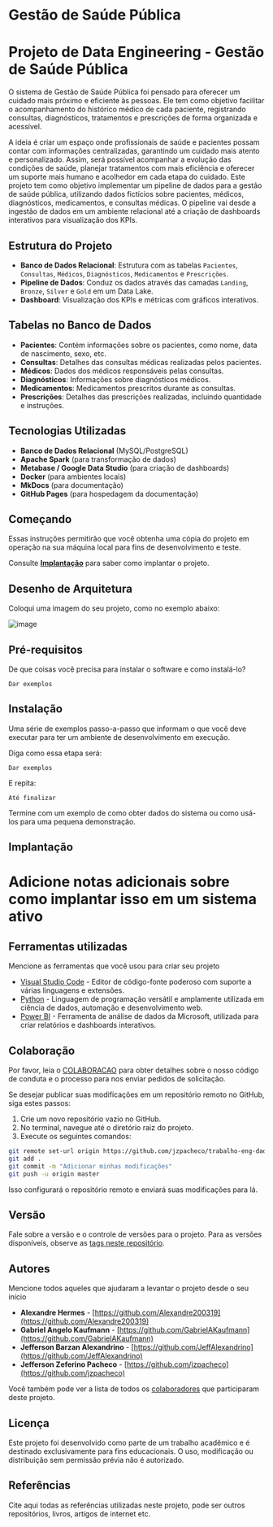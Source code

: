 # Gestão de Saúde Pública

# Projeto de Data Engineering - Gestão de Saúde Pública
O sistema de Gestão de Saúde Pública foi pensado para oferecer um cuidado mais próximo e eficiente às pessoas. Ele tem como objetivo facilitar o acompanhamento do histórico médico de cada paciente, registrando consultas, diagnósticos, tratamentos e prescrições de forma organizada e acessível.

A ideia é criar um espaço onde profissionais de saúde e pacientes possam contar com informações centralizadas, garantindo um cuidado mais atento e personalizado. Assim, será possível acompanhar a evolução das condições de saúde, planejar tratamentos com mais eficiência e oferecer um suporte mais humano e acolhedor em cada etapa do cuidado.
Este projeto tem como objetivo implementar um pipeline de dados para a gestão de saúde pública, utilizando dados fictícios sobre pacientes, médicos, diagnósticos, medicamentos, e consultas médicas. O pipeline vai desde a ingestão de dados em um ambiente relacional até a criação de dashboards interativos para visualização dos KPIs.

## Estrutura do Projeto

- **Banco de Dados Relacional**: Estrutura com as tabelas `Pacientes`, `Consultas`, `Médicos`, `Diagnósticos`, `Medicamentos` e `Prescrições`.
- **Pipeline de Dados**: Conduz os dados através das camadas `Landing`, `Bronze`, `Silver` e `Gold` em um Data Lake.
- **Dashboard**: Visualização dos KPIs e métricas com gráficos interativos.

## Tabelas no Banco de Dados

- **Pacientes**: Contém informações sobre os pacientes, como nome, data de nascimento, sexo, etc.
- **Consultas**: Detalhes das consultas médicas realizadas pelos pacientes.
- **Médicos**: Dados dos médicos responsáveis pelas consultas.
- **Diagnósticos**: Informações sobre diagnósticos médicos.
- **Medicamentos**: Medicamentos prescritos durante as consultas.
- **Prescrições**: Detalhes das prescrições realizadas, incluindo quantidade e instruções.

## Tecnologias Utilizadas

- **Banco de Dados Relacional** (MySQL/PostgreSQL)
- **Apache Spark** (para transformação de dados)
- **Metabase / Google Data Studio** (para criação de dashboards)
- **Docker** (para ambientes locais)
- **MkDocs** (para documentação)
- **GitHub Pages** (para hospedagem da documentação)

## Começando

Essas instruções permitirão que você obtenha uma cópia do projeto em operação na sua máquina local para fins de desenvolvimento e teste.

Consulte **[Implantação](#-implanta%C3%A7%C3%A3o)** para saber como implantar o projeto.

## Desenho de Arquitetura

Coloqui uma imagem do seu projeto, como no exemplo abaixo:

![image](https://github.com/jlsilva01/projeto-ed-satc/assets/484662/541de6ab-03fa-49b3-a29f-dec8857360c1)


## Pré-requisitos

De que coisas você precisa para instalar o software e como instalá-lo?

```
Dar exemplos
```

## Instalação

Uma série de exemplos passo-a-passo que informam o que você deve executar para ter um ambiente de desenvolvimento em execução.

Diga como essa etapa será:

```
Dar exemplos
```

E repita:

```
Até finalizar
```

Termine com um exemplo de como obter dados do sistema ou como usá-los para uma pequena demonstração.

## Implantação

Adicione notas adicionais sobre como implantar isso em um sistema ativo
=======
## Ferramentas utilizadas

Mencione as ferramentas que você usou para criar seu projeto

* [Visual Studio Code](https://code.visualstudio.com/) - Editor de código-fonte poderoso com suporte a várias linguagens e extensões.
* [Python](https://www.python.org/) - Linguagem de programação versátil e amplamente utilizada em ciência de dados, automação e desenvolvimento web.
* [Power BI](https://powerbi.microsoft.com/) - Ferramenta de análise de dados da Microsoft, utilizada para criar relatórios e dashboards interativos.


## Colaboração

Por favor, leia o [COLABORACAO](https://gist.github.com/usuario/colaboracao.md) para obter detalhes sobre o nosso código de conduta e o processo para nos enviar pedidos de solicitação.

Se desejar publicar suas modificações em um repositório remoto no GitHub, siga estes passos:

1. Crie um novo repositório vazio no GitHub.
2. No terminal, navegue até o diretório raiz do projeto.
3. Execute os seguintes comandos:

```bash
git remote set-url origin https://github.com/jzpacheco/trabalho-eng-dados
git add .
git commit -m "Adicionar minhas modificações"
git push -u origin master
```

Isso configurará o repositório remoto e enviará suas modificações para lá.

## Versão

Fale sobre a versão e o controle de versões para o projeto. Para as versões disponíveis, observe as [tags neste repositório](https://github.com/suas/tags/do/projeto). 

## Autores

Mencione todos aqueles que ajudaram a levantar o projeto desde o seu início

* **Alexandre Hermes** - [https://github.com/Alexandre200319](https://github.com/Alexandre200319)
* **Gabriel Angelo Kaufmann** - [https://github.com/GabrielAKaufmann](https://github.com/GabrielAKaufmann)
* **Jefferson Barzan Alexandrino** - [https://github.com/JeffAlexandrino](https://github.com/JeffAlexandrino)
* **Jefferson Zeferino Pacheco** - [https://github.com/jzpacheco](https://github.com/jzpacheco)

Você também pode ver a lista de todos os [colaboradores](https://github.com/usuario/projeto/colaboradores) que participaram deste projeto.

## Licença

Este projeto foi desenvolvido como parte de um trabalho acadêmico e é destinado exclusivamente para fins educacionais. O uso, modificação ou distribuição sem permissão prévia não é autorizado.

## Referências

Cite aqui todas as referências utilizadas neste projeto, pode ser outros repositórios, livros, artigos de internet etc.


